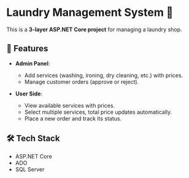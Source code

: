 # Laundry Management System 🧺

This is a **3-layer ASP.NET Core project** for managing a laundry shop.

## 📌 Features
- **Admin Panel**: 
  - Add services (washing, ironing, dry cleaning, etc.) with prices.
  - Manage customer orders (approve or reject).
  
- **User Side**:
  - View available services with prices.
  - Select multiple services, total price updates automatically.
  - Place a new order and track its status.

## 🛠️ Tech Stack
- ASP.NET Core
- ADO
- SQL Server
